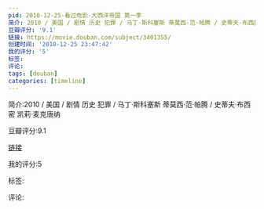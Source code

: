 ```yaml
---
pid: 2010-12-25-看过电影-大西洋帝国 第一季
简介: 2010 / 美国 / 剧情 历史 犯罪 / 马丁·斯科塞斯 蒂莫西·范·帕腾 / 史蒂夫·布西密 凯莉·麦克唐纳
豆瓣评分: '9.1'
链接: https://movie.douban.com/subject/3401355/
创建时间: '2010-12-25 23:47:42'
我的评分: '5'
标签:
评论:
tags: [douban]
categories: [timeline]
---
```

简介:2010 / 美国 / 剧情 历史 犯罪 / 马丁·斯科塞斯 蒂莫西·范·帕腾 / 史蒂夫·布西密 凯莉·麦克唐纳

豆瓣评分:9.1

[链接](https://movie.douban.com/subject/3401355/)

我的评分:5

标签:

评论:

